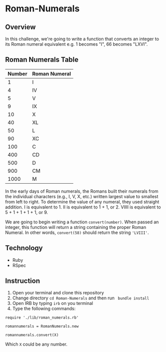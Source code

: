 # Roman-Numerals

## Overview

In this challenge, we're going to write a function that converts an integer to its Roman numeral equivalent e.g. 1 becomes "I", 66 becomes "LXVI".


## Roman Numerals Table

|  Number  | Roman Numeral |
| -------------- | ------------- |
| 1              | I             |
| 4              | IV            |
| 5              | V             |
| 9              | IX            |
| 10             | X             |
| 40             | XL            |
| 50             | L             |
| 90             | XC            |
| 100            | C             |
| 400            | CD            |
| 500            | D             |
| 900            | CM            |
| 1000           | M             |

In the early days of Roman numerals, the Romans built their numerals from the individual characters (e.g., I, V, X, etc.) written largest value to smallest from left to right.  To determine the value of any numeral, they used straight addition.  I is equivalent to 1.  II is equivalent to 1 + 1, or 2.  VIIII is equivalent to 5 + 1 + 1 + 1 + 1, or 9.

We are going to begin writing a function `convert(number)`.  When passed an integer, this function will return a string containing the proper Roman Numeral.  In other words, `convert(58)` should return the string `'LVIII'`.

## Technology
- Ruby
- RSpec

## Instruction

1. Open your terminal and clone this repository
2. Change directory ```cd Roman-Numerals``` and then run  ```
bundle install```
3. Open IRB by typing ```irb``` on you terminal
4. Type the following commands:
```
require './lib/roman_numerals.rb'
```
```
romannumerals = RomanNumerals.new
```
```
romannumerals.convert(X)
```
Which ``` X ``` could be any number.
